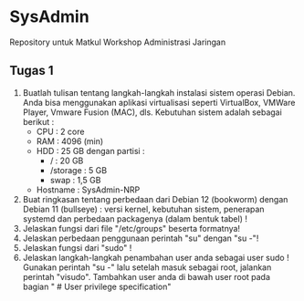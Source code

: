 # SysAdmin
Repository untuk Matkul Workshop Administrasi Jaringan
## Tugas 1
1) Buatlah tulisan tentang langkah-langkah instalasi sistem operasi Debian. Anda bisa menggunakan aplikasi virtualisasi seperti VirtualBox, VMWare Player, Vmware Fusion (MAC), dls. Kebutuhan sistem adalah sebagai berikut :
   - CPU : 2 core
   - RAM : 4096 (min)
   - HDD : 25 GB dengan partisi :
     * / : 20 GB
     * /storage : 5 GB
     * swap : 1,5 GB
   - Hostname : SysAdmin-NRP
2) Buat ringkasan tentang perbedaan dari Debian 12 (bookworm) dengan Debian 11 (bullseye) : versi kernel, kebutuhan sistem, penerapan systemd dan perbedaan packagenya (dalam bentuk tabel) !
3) Jelaskan fungsi dari file "/etc/groups" beserta formatnya!
4) Jelaskan perbedaan penggunaan perintah "su" dengan "su -"!
5) Jelaskan fungsi dari "sudo" !
6) Jelaskan langkah-langkah penambahan user anda sebagai user sudo ! Gunakan perintah "su -" lalu setelah masuk sebagai root, jalankan perintah "visudo". Tambahkan user anda di bawah user root pada bagian " # User privilege specification"
## 
